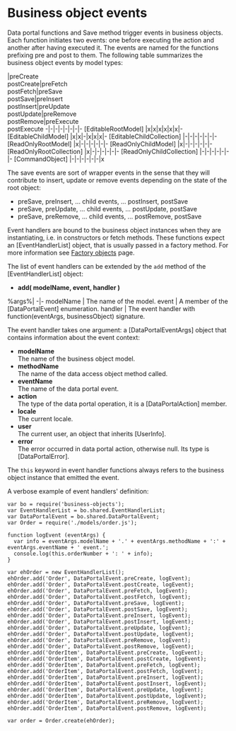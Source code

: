 [//]: # (60, Events)

# Business object events

Data portal functions and Save method trigger events in business objects. Each function
initiates two events: one before executing the action and another after having executed it.
The events are named for the functions prefixing pre and post to them. The following table
summarizes the business object events by model types:

 |preCreate<br>postCreate|preFetch<br>postFetch|preSave<br>postSave|preInsert<br>postInsert|preUpdate<br>postUpdate|preRemove<br>postRemove|preExecute<br>postExecute
-|-|-|-|-|-|-|-
[EditableRootModel]       |x|x|x|x|x|x|-
[EditableChildModel]      |x|x|-|x|x|x|-
[EditableChildCollection] |-|-|-|-|-|-|-
[ReadOnlyRootModel]       |x|-|-|-|-|-|-
[ReadOnlyChildModel]      |x|-|-|-|-|-|-
[ReadOnlyRootCollection]  |x|-|-|-|-|-|-
[ReadOnlyChildCollection] |-|-|-|-|-|-|-
[CommandObject]           |-|-|-|-|-|-|x

The save events are sort of wrapper events in the sense that they will contribute to
insert, update or remove events depending on the state of the root object:

* preSave, preInsert, ... child events, ... postInsert, postSave
* preSave, preUpdate, ... child events, ... postUpdate, postSave
* preSave, preRemove, ... child events, ... postRemove, postSave

Event handlers are bound to the business object instances when they are instantiating,
i.e. in constructors or fetch methods. These functions expect an [EventHandlerList]
object, that is usually passed in a factory method. For more information see
[Factory objects](/model-definitions/factory-objects) page.

The list of event handlers can be extended by the `add` method of the [EventHandlerList]
object:

* __add( modelName, event, handler )__

%args%|
-|-
modelName | The name of the model. 
event | A member of the [DataPortalEvent] enumeration.
handler | The event handler with function(eventArgs, businessObject) signature.

The event handler takes one argument: a [DataPortalEventArgs] object
that contains information about the event context:

* __modelName__  
  The name of the business object model.
* __methodName__  
  The name of the data access object method called.
* __eventName__  
  The name of the data portal event.
* __action__  
  The type of the data portal operation, it is a [DataPortalAction] member.
* __locale__  
  The current locale.
* __user__  
  The current user, an object that inherits [UserInfo].
* __error__  
  The error occurred in data portal action, otherwise null. Its type is [DataPortalError].

The `this` keyword in event handler functions always refers to the business object
instance that emitted the event. 

A verbose example of event handlers' definition:

```
var bo = require('business-objects');
var EventHandlerList = bo.shared.EventHandlerList;
var DataPortalEvent = bo.shared.DataPortalEvent;
var Order = require('./models/order.js');

function logEvent (eventArgs) {
  var info = eventArgs.modelName + '.' + eventArgs.methodName + ':' + eventArgs.eventName + ' event.';
  console.log(this.orderNumber + ': ' + info);
}

var ehOrder = new EventHandlerList();
ehOrder.add('Order', DataPortalEvent.preCreate, logEvent);
ehOrder.add('Order', DataPortalEvent.postCreate, logEvent);
ehOrder.add('Order', DataPortalEvent.preFetch, logEvent);
ehOrder.add('Order', DataPortalEvent.postFetch, logEvent);
ehOrder.add('Order', DataPortalEvent.preSave, logEvent);
ehOrder.add('Order', DataPortalEvent.postSave, logEvent);
ehOrder.add('Order', DataPortalEvent.preInsert, logEvent);
ehOrder.add('Order', DataPortalEvent.postInsert, logEvent);
ehOrder.add('Order', DataPortalEvent.preUpdate, logEvent);
ehOrder.add('Order', DataPortalEvent.postUpdate, logEvent);
ehOrder.add('Order', DataPortalEvent.preRemove, logEvent);
ehOrder.add('Order', DataPortalEvent.postRemove, logEvent);
ehOrder.add('OrderItem', DataPortalEvent.preCreate, logEvent);
ehOrder.add('OrderItem', DataPortalEvent.postCreate, logEvent);
ehOrder.add('OrderItem', DataPortalEvent.preFetch, logEvent);
ehOrder.add('OrderItem', DataPortalEvent.postFetch, logEvent);
ehOrder.add('OrderItem', DataPortalEvent.preInsert, logEvent);
ehOrder.add('OrderItem', DataPortalEvent.postInsert, logEvent);
ehOrder.add('OrderItem', DataPortalEvent.preUpdate, logEvent);
ehOrder.add('OrderItem', DataPortalEvent.postUpdate, logEvent);
ehOrder.add('OrderItem', DataPortalEvent.preRemove, logEvent);
ehOrder.add('OrderItem', DataPortalEvent.postRemove, logEvent);

var order = Order.create(ehOrder);
```
